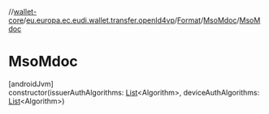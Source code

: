 //[wallet-core](../../../../index.md)/[eu.europa.ec.eudi.wallet.transfer.openId4vp](../../index.md)/[Format](../index.md)/[MsoMdoc](index.md)/[MsoMdoc](-mso-mdoc.md)

# MsoMdoc

[androidJvm]\
constructor(issuerAuthAlgorithms: [List](https://kotlinlang.org/api/latest/jvm/stdlib/kotlin-stdlib/kotlin.collections/-list/index.html)&lt;Algorithm&gt;, deviceAuthAlgorithms: [List](https://kotlinlang.org/api/latest/jvm/stdlib/kotlin-stdlib/kotlin.collections/-list/index.html)&lt;Algorithm&gt;)
